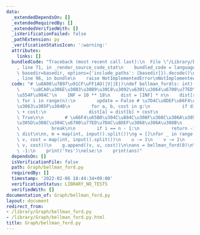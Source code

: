 ```yaml
---
data:
  _extendedDependsOn: []
  _extendedRequiredBy: []
  _extendedVerifiedWith: []
  _isVerificationFailed: false
  _pathExtension: py
  _verificationStatusIcon: ':warning:'
  attributes:
    links: []
  bundledCode: "Traceback (most recent call last):\n  File \"/Library/Frameworks/Python.framework/Versions/3.8/lib/python3.8/site-packages/onlinejudge_verify/documentation/build.py\"\
    , line 71, in _render_source_code_stat\n    bundled_code = language.bundle(stat.path,\
    \ basedir=basedir, options={'include_paths': [basedir]}).decode()\n  File \"/Library/Frameworks/Python.framework/Versions/3.8/lib/python3.8/site-packages/onlinejudge_verify/languages/python.py\"\
    , line 96, in bundle\n    raise NotImplementedError\nNotImplementedError\n"
  code: "# \u8A08\u7B97\u91CF\uFF1AO(|V||E|)\ndef bellman_ford(s: int) -> list:\n\
    \    '\u8CA0\u306E\u30B3\u30B9\u30C8\u3092\u6301\u3064\u6700\u77ED\u7D4C\u8DEF\
    \u554F\u984C'\n    INF = 10 ** 18\n    dist = [INF] * n\n    dist[s] = 0\n   \
    \ for i in range(n):\n        update = False # \u7D4C\u8DEF\u66F4\u65B0\u3092\u884C\
    \u3063\u305F\u304B\n        for a, b, cost in g:\n            if dist[a] > dist[b]\
    \ + cost:\n                dist[a] = dist[b] + cost\n                update =\
    \ True\n\n        # \u66F4\u65B0\u304C\u884C\u308F\u308C\u306A\u3051\u308C\u3070\
    \u305D\u308C\u304C\u6700\u77ED\u7D4C\u8DEF\u3068\u306A\u308B\n        if not update:\n\
    \            break\n\n        if i == n - 1:\n            return -1\n\n    return\
    \ dist\n\nn, m = map(int, input().split())\ng = []\nfor _ in range(m):\n    u,\
    \ v, cost = map(int, input().split())\n    u -= 1\n    v -= 1\n    g.append((u,\
    \ v, cost))\n    g.append((v, u, cost))\n\nans = bellman_ford(0)\n\nif ans ==\
    \ -1:\n    print('Yes')\nelse:\n    print(ans)"
  dependsOn: []
  isVerificationFile: false
  path: Graph/bellman_ford.py
  requiredBy: []
  timestamp: '2022-02-06 18:44:34+09:00'
  verificationStatus: LIBRARY_NO_TESTS
  verifiedWith: []
documentation_of: Graph/bellman_ford.py
layout: document
redirect_from:
- /library/Graph/bellman_ford.py
- /library/Graph/bellman_ford.py.html
title: Graph/bellman_ford.py
---
```


